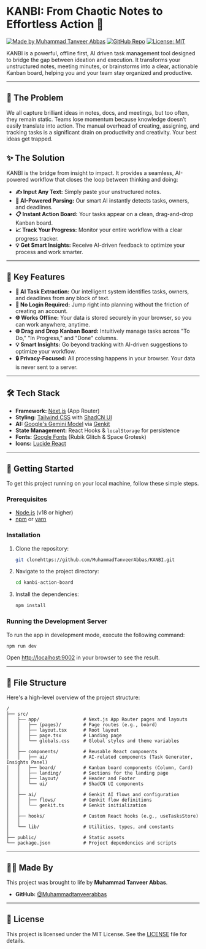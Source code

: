 # KANBI: From Chaotic Notes to Effortless Action 🚀

[![Made by Muhammad Tanveer Abbas](https://img.shields.io/badge/made%20by-Muhammad%20Tanveer%20Abbas-blue.svg?style=for-the-badge)](https://github.com/Muhammadtanveerabbas)
[![GitHub Repo](https://img.shields.io/badge/GitHub-Repo-green.svg?style=for-the-badge)](https://github.com/MuhammadTanveerAbbas/KANBI.git)
[![License: MIT](https://img.shields.io/badge/License-MIT-yellow.svg?style=for-the-badge)](https://opensource.org/licenses/MIT)

KANBI is a powerful, offline first, AI driven task management tool designed to bridge the gap between ideation and execution. It transforms your unstructured notes, meeting minutes, or brainstorms into a clear, actionable Kanban board, helping you and your team stay organized and productive.

---

## 🤯 The Problem

We all capture brilliant ideas in notes, docs, and meetings, but too often, they remain static. Teams lose momentum because knowledge doesn’t easily translate into action. The manual overhead of creating, assigning, and tracking tasks is a significant drain on productivity and creativity. Your best ideas get trapped.

## ✨ The Solution

KANBI is the bridge from insight to impact. It provides a seamless, AI-powered workflow that closes the loop between thinking and doing:

- **✍️ Input Any Text:** Simply paste your unstructured notes.
- **🤖 AI-Powered Parsing:** Our smart AI instantly detects tasks, owners, and deadlines.
- **📋 Instant Action Board:** Your tasks appear on a clean, drag-and-drop Kanban board.
- **📈 Track Your Progress:** Monitor your entire workflow with a clear progress tracker.
- **💡 Get Smart Insights:** Receive AI-driven feedback to optimize your process and work smarter.

---

## 🌟 Key Features

- **🤖 AI Task Extraction:** Our intelligent system identifies tasks, owners, and deadlines from any block of text.
- **🚫 No Login Required:** Jump right into planning without the friction of creating an account.
- **🌐 Works Offline:** Your data is stored securely in your browser, so you can work anywhere, anytime.
- **🌐 Drag and Drop Kanban Board:** Intuitively manage tasks across "To Do," "In Progress," and "Done" columns.
- **💡 Smart Insights:** Go beyond tracking with AI-driven suggestions to optimize your workflow.
- **🔒 Privacy-Focused:** All processing happens in your browser. Your data is never sent to a server.

---

## 🛠️ Tech Stack

- **Framework:** [Next.js](https://nextjs.org/) (App Router)
- **Styling:** [Tailwind CSS](https://tailwindcss.com/) with [ShadCN UI](https://ui.shadcn.com/)
- **AI:** [Google's Gemini Model](https://deepmind.google/technologies/gemini/) via [Genkit](https://firebase.google.com/docs/genkit)
- **State Management:** React Hooks & `localStorage` for persistence
- **Fonts:** [Google Fonts](https://fonts.google.com/) (Rubik Glitch & Space Grotesk)
- **Icons:** [Lucide React](https://lucide.dev/guide/packages/lucide-react)

---

## 🚀 Getting Started

To get this project running on your local machine, follow these simple steps.

### Prerequisites

- [Node.js](https://nodejs.org/) (v18 or higher)
- [npm](https://www.npmjs.com/) or [yarn](https://yarnpkg.com/)

### Installation

1.  Clone the repository:
    ```sh
    git clonehttps://github.com/MuhammadTanveerAbbas/KANBI.git
    ```
2.  Navigate to the project directory:
    ```sh
    cd kanbi-action-board
    ```
3.  Install the dependencies:
    ```sh
    npm install
    ```

### Running the Development Server

To run the app in development mode, execute the following command:

```sh
npm run dev
```

Open [http://localhost:9002](http://localhost:9002) in your browser to see the result.

---

## 📂 File Structure

Here's a high-level overview of the project structure:

```
/
├── src/
│   ├── app/                # Next.js App Router pages and layouts
│   │   ├── (pages)/        # Page routes (e.g., board)
│   │   ├── layout.tsx      # Root layout
│   │   ├── page.tsx        # Landing page
│   │   └── globals.css     # Global styles and theme variables
│   │
│   ├── components/         # Reusable React components
│   │   ├── ai/             # AI-related components (Task Generator, Insights Panel)
│   │   ├── board/          # Kanban board components (Column, Card)
│   │   ├── landing/        # Sections for the landing page
│   │   ├── layout/         # Header and Footer
│   │   └── ui/             # ShadCN UI components
│   │
│   ├── ai/                 # Genkit AI flows and configuration
│   │   ├── flows/          # Genkit flow definitions
│   │   └── genkit.ts       # Genkit initialization
│   │
│   ├── hooks/              # Custom React hooks (e.g., useTasksStore)
│   │
│   └── lib/                # Utilities, types, and constants
│
├── public/                 # Static assets
└── package.json            # Project dependencies and scripts
```

---

## 👨‍💻 Made By

This project was brought to life by **Muhammad Tanveer Abbas**.

- **GitHub:** [@Muhammadtanveerabbas](https://github.com/Muhammadtanveerabbas)

---

## 📄 License

This project is licensed under the MIT License. See the [LICENSE](https://opensource.org/licenses/MIT) file for details.
